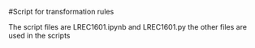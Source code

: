 #Script for transformation rules 

The script files are LREC1601.ipynb and LREC1601.py
the other files are used in the scripts
